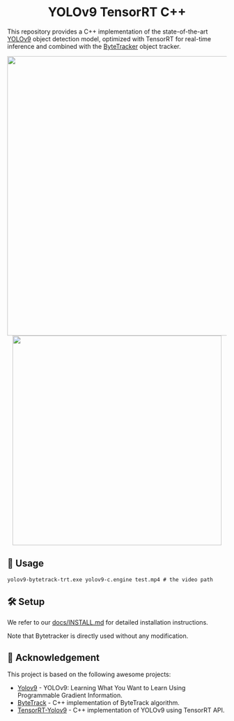 
<h1 align="center"><span>YOLOv9 TensorRT C++</span></h1>

This repository provides a C++ implementation of the state-of-the-art [YOLOv9](https://github.com/WongKinYiu/yolov9) object detection model, optimized with TensorRT for real-time inference and combined with the [ByteTracker](https://github.com/Vertical-Beach/ByteTrack-cpp) object tracker.

<p align="center" margin: 0 auto;>
  <img src="assets/demo.gif" width="640px" />
  <img src="https://s1.ezgif.com/tmp/ezgif-1-e723b5f4b1.gif" width="480" />
</p>

## 🚀 Usage

``` shell
yolov9-bytetrack-trt.exe yolov9-c.engine test.mp4 # the video path
```

## 🛠️ Setup

We refer to our [docs/INSTALL.md](https://github.com/spacewalk01/tensorrt-yolov9/blob/main/docs/INSTALL.md) for detailed installation instructions.

Note that Bytetracker is directly used without any modification.

## 👏 Acknowledgement

This project is based on the following awesome projects:
- [Yolov9](https://github.com/WongKinYiu/yolov9) - YOLOv9: Learning What You Want to Learn Using Programmable Gradient Information.
- [ByteTrack](https://github.com/Vertical-Beach/ByteTrack-cpp) - C++ implementation of ByteTrack algorithm.
- [TensorRT-Yolov9](https://github.com/spacewalk01/tensorrt-yolov9) - C++ implementation of YOLOv9 using TensorRT API.
